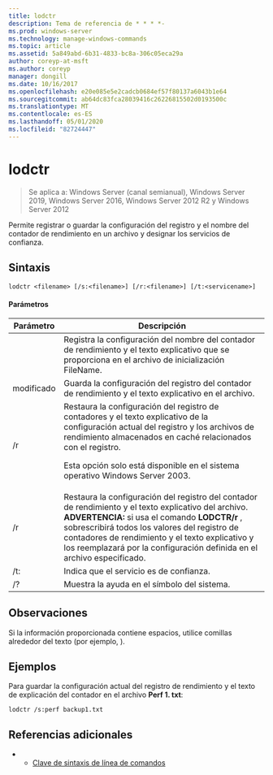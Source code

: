 ```yaml
---
title: lodctr
description: Tema de referencia de * * * *-
ms.prod: windows-server
ms.technology: manage-windows-commands
ms.topic: article
ms.assetid: 5a849abd-6b31-4833-bc8a-306c05eca29a
author: coreyp-at-msft
ms.author: coreyp
manager: dongill
ms.date: 10/16/2017
ms.openlocfilehash: e20e085e5e2cadcb0684ef57f80137a6043b1e64
ms.sourcegitcommit: ab64dc83fca28039416c26226815502d0193500c
ms.translationtype: MT
ms.contentlocale: es-ES
ms.lasthandoff: 05/01/2020
ms.locfileid: "82724447"
---
```

# <a name="lodctr"></a>lodctr

> Se aplica a: Windows Server (canal semianual), Windows Server 2019, Windows Server 2016, Windows Server 2012 R2 y Windows Server 2012

Permite registrar o guardar la configuración del registro y el nombre del contador de rendimiento en un archivo y designar los servicios de confianza.
## <a name="syntax"></a>Sintaxis
```
lodctr <filename> [/s:<filename>] [/r:<filename>] [/t:<servicename>]
```
#### <a name="parameters"></a>Parámetros

|    Parámetro     |                                                                                                                                         Descripción                                                                                                                                          |
|------------------|----------------------------------------------------------------------------------------------------------------------------------------------------------------------------------------------------------------------------------------------------------------------------------------------|
|    <filename>    |                                                                                          Registra la configuración del nombre del contador de rendimiento y el texto explicativo que se proporciona en el archivo de inicialización FileName.                                                                                          |
|  modificado<filename>   |                                                                                                       Guarda la configuración del registro del contador de rendimiento y <filename>el texto explicativo en el archivo.                                                                                                       |
|        /r        |                                Restaura la configuración del registro de contadores y el texto explicativo de la configuración actual del registro y los archivos de rendimiento almacenados en caché relacionados con el registro.<p>Esta opción solo está disponible en el sistema operativo Windows Server 2003.                                |
|  /r<filename>   | Restaura la configuración del registro del contador de rendimiento y el texto <filename>explicativo del archivo. **ADVERTENCIA:** si usa el comando **LODCTR/r** , sobrescribirá todos los valores del registro de contadores de rendimiento y el texto explicativo y los reemplazará por la configuración definida en el archivo especificado. |
| /t:<servicename> |                                                                                                                       Indica que el <servicename> servicio es de confianza.                                                                                                                       |
|        /?        |                                                                                                                             Muestra la ayuda en el símbolo del sistema.                                                                                                                             |

## <a name="remarks"></a>Observaciones
Si la información proporcionada contiene espacios, utilice comillas alrededor del texto (por ejemplo, <filename>).
## <a name="examples"></a>Ejemplos
Para guardar la configuración actual del registro de rendimiento y el texto de explicación del contador en el archivo **Perf 1. txt**:
```
lodctr /s:perf backup1.txt
```
## <a name="additional-references"></a>Referencias adicionales
-   - [Clave de sintaxis de línea de comandos](command-line-syntax-key.md)

